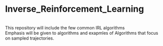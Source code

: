 # Inverse_Reinforcement_Learning
<br>This repository will include the few common IRL algorithms<br />
Emphasis will be given to algorithms and exapmles of Algorithms that focus on sampled trajectories.
